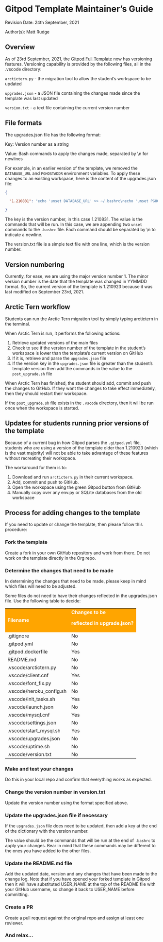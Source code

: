 # Gitpod Template Maintainer’s Guide

Revision Date: 24th September, 2021

Author(s): Matt Rudge


## Overview

As of 23rd September, 2021, the [Gitpod Full Template](https://github.com/Code-Institute-Org/gitpod-full-template) now has versioning features. Versioning capability is provided by the following files, all in the .vscode directory:

`arctictern.py`	- the migration tool to allow the student’s workspace to be updated

`upgrades.json`	- a JSON file containing the changes made since the template was last updated

`version.txt`	- a text file containing the current version number


## File formats

The upgrades.json file has the following format:

Key: 	Version number as a string

Value: 	Bash commands to apply the changes made, separated by \n for newlines

For example, in an earlier version of the template, we removed the `DATABASE_URL` and `PGHOSTADDR` environment variables. To apply these changes to an existing workspace, here is the content of the upgrades.json file:

```json
{

  "1.210831": "echo 'unset DATABASE_URL' >> ~/.bashrc\necho 'unset PGHOSTADDR' >> ~/.bashrc"

}
```

The key is the version number, in this case 1.210831. The value is the commands that will be run. In this case, we are appending two `unset` commands to the `.bashrc` file. Each command should be separated by \n to indicate a newline.

The version.txt file is a simple text file with one line, which is the version number.


## Version numbering

Currently, for ease, we are using the major version number 1. The minor version number is the date that the template was changed in YYMMDD format. So, the current version of the template is 1.210923 because it was last modified on September 23rd, 2021.


## Arctic Tern workflow

Students can run the Arctic Tern migration tool by simply typing arctictern in the terminal.

When Arctic Tern is run, it performs the following actions:

1. Retrieve updated versions of the main files
2. Check to see if the version number of the template in the student’s workspace is lower than the template’s current version on GitHub
3. If it is, retrieve and parse the `upgrades.json` file
4. If the version key in the `upgrades.json` file is greater than the student’s template version then add the commands in the value to the `post_upgrade.sh` file

When Arctic Tern has finished, the student should add, commit and push the changes to GitHub. If they want the changes to take effect immediately, then they should restart their workspace.

If the `post_upgrade.sh` file exists in the `.vscode` directory, then it will be run once when the workspace is started.


## Updates for students running prior versions of the template

Because of a current bug in how Gitpod parses the `.gitpod.yml` file, students who are using a version of the template older than 1.210923 (which is the vast majority) will not be able to take advantage of these features without recreating their workspace.

The workaround for them is to:

1. Download and run `arctictern.py` in their current workspace.
2. Add, commit and push to GitHub.
3. Open the workspace using the green Gitpod button from GitHub
4. Manually copy over any env.py or SQLite databases from the old workspace


## Process for adding changes to the template

If you need to update or change the template, then please follow this procedure:


### Fork the template

Create a fork in your own GitHub repository and work from there. Do not work on the template directly in the Org repo.


### Determine the changes that need to be made

In determining the changes that need to be made, please keep in mind which files will need to be adjusted.

Some files do not need to have their changes reflected in the upgrades.json file. Use the following table to decide:


<table>
  <tr>
   <td style="background-color: orange; color: white"><strong>Filename</strong>
   </td>
   <td style="background-color: orange; color: white"><strong>Changes to be</strong>
<p>
<strong>reflected in upgrade.json?</strong>
   </td>
  </tr>
  <tr>
   <td>.gitignore
   </td>
   <td>No
   </td>
  </tr>
  <tr>
   <td>.gitpod.yml
   </td>
   <td>No
   </td>
  </tr>
  <tr>
   <td>.gitpod.dockerfile
   </td>
   <td>Yes
   </td>
  </tr>
  <tr>
   <td>README.md
   </td>
   <td>No
   </td>
  </tr>
  <tr>
   <td>.vscode/arctictern.py
   </td>
   <td>No
   </td>
  </tr>
  <tr>
   <td>.vscode/client.cnf
   </td>
   <td>Yes
   </td>
  </tr>
  <tr>
   <td>.vscode/font_fix.py
   </td>
   <td>No
   </td>
  </tr>
  <tr>
   <td>.vscode/heroku_config.sh
   </td>
   <td>No
   </td>
  </tr>
  <tr>
   <td>.vscode/init_tasks.sh
   </td>
   <td>Yes
   </td>
  </tr>
  <tr>
   <td>.vscode/launch.json
   </td>
   <td>No
   </td>
  </tr>
  <tr>
   <td>.vscode/mysql.cnf
   </td>
   <td>Yes
   </td>
  </tr>
  <tr>
   <td>.vscode/settings.json
   </td>
   <td>No
   </td>
  </tr>
  <tr>
   <td>.vscode/start_mysql.sh
   </td>
   <td>Yes
   </td>
  </tr>
  <tr>
   <td>.vscode/upgrades.json
   </td>
   <td>No
   </td>
  </tr>
  <tr>
   <td>.vscode/uptime.sh
   </td>
   <td>No
   </td>
  </tr>
  <tr>
   <td>.vscode/version.txt
   </td>
   <td>No
   </td>
  </tr>
</table>



### Make and test your changes

Do this in your local repo and confirm that everything works as expected.


### Change the version number in version.txt

Update the version number using the format specified above.


### Update the upgrades.json file if necessary

If the `upgrades.json` file does need to be updated, then add a key at the end of the dictionary with the version number.

The value should be the commands that will be run at the end of `.bashrc` to apply your changes. Bear in mind that these commands may be different to the ones you have added to the other files.


### Update the README.md file

Add the updated date, version and any changes that have been made to the change log. Note that if you have opened your forked template in Gitpod then it will have substituted USER_NAME at the top of the README file with your GitHub username, so change it back to USER_NAME before committing.


### Create a PR

Create a pull request against the original repo and assign at least one reviewer.


### And relax...